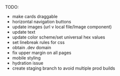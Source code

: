 TODO:

- make cards draggable
- horizontal navigation buttons
- update images (url v local file/Image component)
- update text
- update color scheme/set universal hex values
- set linebreak rules for css
- obtain .dev domain
- fix upper margin on all pages
- mobile styling
- hydration issue
- create staging branch to avoid multiple prod builds
